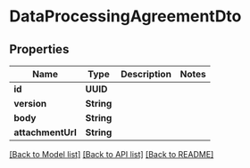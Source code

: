 # DataProcessingAgreementDto

## Properties
Name | Type | Description | Notes
------------ | ------------- | ------------- | -------------
**id** | **UUID** |  | 
**version** | **String** |  | 
**body** | **String** |  | 
**attachmentUrl** | **String** |  | 

[[Back to Model list]](../README.md#documentation-for-models) [[Back to API list]](../README.md#documentation-for-api-endpoints) [[Back to README]](../README.md)


